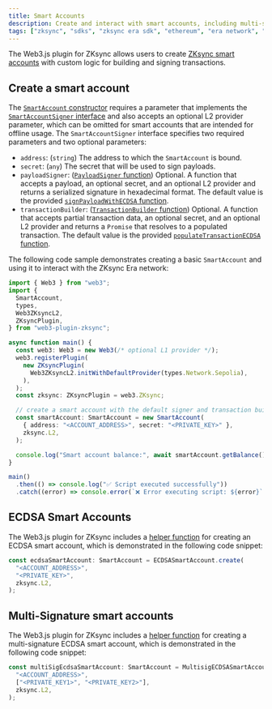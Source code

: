 ```yaml
---
title: Smart Accounts
description: Create and interact with smart accounts, including multi-signature accounts
tags: ["zksync", "sdks", "zksync era sdk", "ethereum", "era network", "web3.js", "web3.js plugin", "smart account", "multisig"]
---
```


The Web3.js plugin for ZKsync allows users to create [ZKsync smart accounts](/zksync-protocol/zksync-era/account-abstraction)
with custom logic for building and signing transactions.

## Create a smart account

The [`SmartAccount` constructor](https://chainsafe.github.io/web3-plugin-zksync/classes/SmartAccount.html#constructor)
requires a parameter that implements the [`SmartAccountSigner` interface](https://chainsafe.github.io/web3-plugin-zksync/interfaces/types.SmartAccountSigner.html)
and also accepts an optional L2 provider parameter, which can be omitted for smart accounts that are intended for
offline usage. The `SmartAccountSigner` interface specifies two required parameters and two optional parameters:

- `address`: (`string`) The address to which the `SmartAccount` is bound.
- `secret`: (`any`) The secret that will be used to sign payloads.
- `payloadSigner`: ([`PayloadSigner` function](https://chainsafe.github.io/web3-plugin-zksync/types/types.PayloadSigner.html))
Optional. A function that accepts a payload, an optional secret, and an optional L2 provider and returns a serialized
signature in hexadecimal format. The default value is the provided [`signPayloadWithECDSA` function](https://chainsafe.github.io/web3-plugin-zksync/functions/signPayloadWithECDSA.html).
- `transactionBuilder`: ([`TransactionBuilder` function](https://chainsafe.github.io/web3-plugin-zksync/types/types.TransactionBuilder.html))
Optional. A function that accepts partial transaction data, an optional secret, and an optional L2 provider and returns
a `Promise` that resolves to a populated transaction. The default value is the provided [`populateTransactionECDSA` function](https://chainsafe.github.io/web3-plugin-zksync/functions/populateTransactionECDSA.html).

The following code sample demonstrates creating a basic `SmartAccount` and using it to interact with the ZKsync Era network:

```ts
import { Web3 } from "web3";
import {
  SmartAccount,
  types,
  Web3ZKsyncL2,
  ZKsyncPlugin,
} from "web3-plugin-zksync";

async function main() {
  const web3: Web3 = new Web3(/* optional L1 provider */);
  web3.registerPlugin(
    new ZKsyncPlugin(
      Web3ZKsyncL2.initWithDefaultProvider(types.Network.Sepolia),
    ),
  );
  const zksync: ZKsyncPlugin = web3.ZKsync;

  // create a smart account with the default signer and transaction builder
  const smartAccount: SmartAccount = new SmartAccount(
    { address: "<ACCOUNT_ADDRESS>", secret: "<PRIVATE_KEY>" },
    zksync.L2,
  );

  console.log("Smart account balance:", await smartAccount.getBalance());
}

main()
  .then(() => console.log("✅ Script executed successfully"))
  .catch((error) => console.error(`❌ Error executing script: ${error}`));
```

## ECDSA Smart Accounts

The Web3.js plugin for ZKsync includes a [helper function](https://chainsafe.github.io/web3-plugin-zksync/classes/ECDSASmartAccount.html#create)
for creating an ECDSA smart account, which is demonstrated in the following code snippet:

```ts
const ecdsaSmartAccount: SmartAccount = ECDSASmartAccount.create(
  "<ACCOUNT_ADDRESS>",
  "<PRIVATE_KEY>",
  zksync.L2,
);
```

## Multi-Signature smart accounts

The Web3.js plugin for ZKsync includes a [helper function](https://chainsafe.github.io/web3-plugin-zksync/classes/MultisigECDSASmartAccount.html#create)
for creating a multi-signature ECDSA smart account, which is demonstrated in the following code snippet:

```ts
const multiSigEcdsaSmartAccount: SmartAccount = MultisigECDSASmartAccount.create(
  "<ACCOUNT_ADDRESS>",
  ["<PRIVATE_KEY1>", "<PRIVATE_KEY2>"],
  zksync.L2,
);
```
